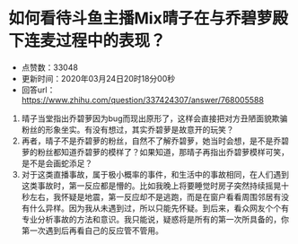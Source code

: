 # 如何看待斗鱼主播Mix晴子在与乔碧萝殿下连麦过程中的表现？
- 点赞数：33048
- 更新时间：2020年03月24日20时18分00秒
- 回答url：https://www.zhihu.com/question/337424307/answer/768005588
<body>
 <ol>
  <li data-pid="VzwOdHrC">晴子当堂指出乔碧萝因为bug而现出原形了，这样会直接把对方丑陋面貌欺骗粉丝的形象坐实。有没有想过，其实乔碧萝是故意开的玩笑？</li>
  <li data-pid="y2LEgEi6">再者，晴子不是乔碧萝的粉丝，自然不了解乔碧萝，她当时会想，是不是乔碧萝的粉丝都知道乔碧萝的模样了？如果知道，那晴子再指出乔碧萝模样可笑，是不是会画蛇添足？</li>
  <li data-pid="OS5aTn4h">对于这类直播事故，属于极小概率的事件，和生活中的事故相同，在人们遇到这类事故时，第一反应都是懵的。比如我晚上将要睡觉时房子突然持续摇晃十秒左右，我怀疑是地震，第一反应却不是逃跑，而是在窗户看看周围邻居有没有什么异样。因为我从未遇到过，所以只能先怀疑。到后来，看众网友个个有专业分析事故的方法和意识。我只能说，疑惑将是所有的第一次所具备的，你第一次遇到后再看自己的反应管不管用。</li>
 </ol>
</body>